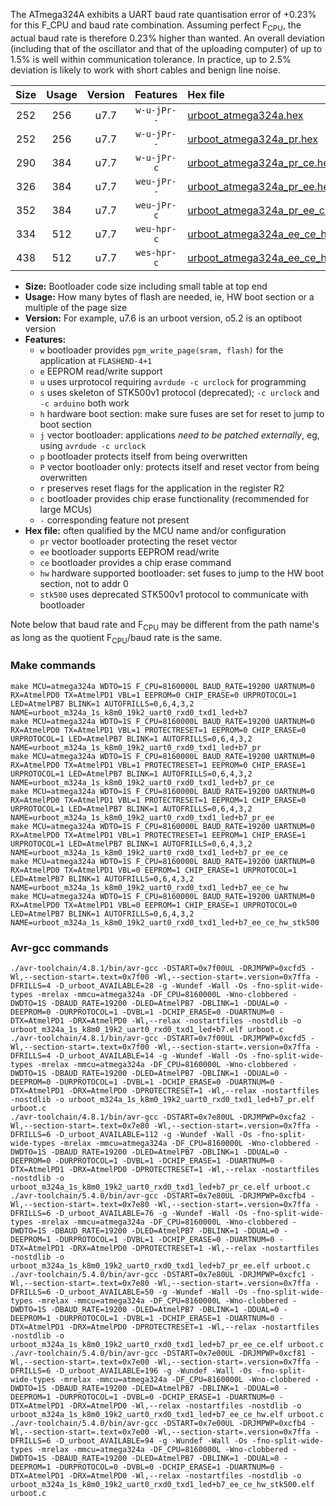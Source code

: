 The ATmega324A exhibits a UART baud rate quantisation error of +0.23% for this F_CPU and baud rate combination. Assuming perfect F<sub>CPU</sub>, the actual baud rate is therefore 0.23% higher than wanted. An overall deviation (including that of the oscillator and that of the uploading computer) of up to 1.5% is well within communication tolerance. In practice, up to 2.5% deviation is likely to work with short cables and benign line noise.

|Size|Usage|Version|Features|Hex file|
|:-:|:-:|:-:|:-:|:--|
|252|256|u7.7|`w-u-jPr--`|[urboot_atmega324a.hex](https://raw.githubusercontent.com/stefanrueger/urboot.hex/main/cores/mightycore/atmega324a/watchdog_1_s/internal_oscillator/8160000_hz/19200_baud/uart0_rxd0_txd1/led+b7/urboot_atmega324a.hex)|
|252|256|u7.7|`w-u-jPr--`|[urboot_atmega324a_pr.hex](https://raw.githubusercontent.com/stefanrueger/urboot.hex/main/cores/mightycore/atmega324a/watchdog_1_s/internal_oscillator/8160000_hz/19200_baud/uart0_rxd0_txd1/led+b7/urboot_atmega324a_pr.hex)|
|290|384|u7.7|`w-u-jPr-c`|[urboot_atmega324a_pr_ce.hex](https://raw.githubusercontent.com/stefanrueger/urboot.hex/main/cores/mightycore/atmega324a/watchdog_1_s/internal_oscillator/8160000_hz/19200_baud/uart0_rxd0_txd1/led+b7/urboot_atmega324a_pr_ce.hex)|
|326|384|u7.7|`weu-jPr--`|[urboot_atmega324a_pr_ee.hex](https://raw.githubusercontent.com/stefanrueger/urboot.hex/main/cores/mightycore/atmega324a/watchdog_1_s/internal_oscillator/8160000_hz/19200_baud/uart0_rxd0_txd1/led+b7/urboot_atmega324a_pr_ee.hex)|
|352|384|u7.7|`weu-jPr-c`|[urboot_atmega324a_pr_ee_ce.hex](https://raw.githubusercontent.com/stefanrueger/urboot.hex/main/cores/mightycore/atmega324a/watchdog_1_s/internal_oscillator/8160000_hz/19200_baud/uart0_rxd0_txd1/led+b7/urboot_atmega324a_pr_ee_ce.hex)|
|334|512|u7.7|`weu-hpr-c`|[urboot_atmega324a_ee_ce_hw.hex](https://raw.githubusercontent.com/stefanrueger/urboot.hex/main/cores/mightycore/atmega324a/watchdog_1_s/internal_oscillator/8160000_hz/19200_baud/uart0_rxd0_txd1/led+b7/urboot_atmega324a_ee_ce_hw.hex)|
|438|512|u7.7|`wes-hpr-c`|[urboot_atmega324a_ee_ce_hw_stk500.hex](https://raw.githubusercontent.com/stefanrueger/urboot.hex/main/cores/mightycore/atmega324a/watchdog_1_s/internal_oscillator/8160000_hz/19200_baud/uart0_rxd0_txd1/led+b7/urboot_atmega324a_ee_ce_hw_stk500.hex)|

- **Size:** Bootloader code size including small table at top end
- **Usage:** How many bytes of flash are needed, ie, HW boot section or a multiple of the page size
- **Version:** For example, u7.6 is an urboot version, o5.2 is an optiboot version
- **Features:**
  + `w` bootloader provides `pgm_write_page(sram, flash)` for the application at `FLASHEND-4+1`
  + `e` EEPROM read/write support
  + `u` uses urprotocol requiring `avrdude -c urclock` for programming
  + `s` uses skeleton of STK500v1 protocol (deprecated); `-c urclock` and `-c arduino` both work
  + `h` hardware boot section: make sure fuses are set for reset to jump to boot section
  + `j` vector bootloader: applications *need to be patched externally*, eg, using `avrdude -c urclock`
  + `p` bootloader protects itself from being overwritten
  + `P` vector bootloader only: protects itself and reset vector from being overwritten
  + `r` preserves reset flags for the application in the register R2
  + `c` bootloader provides chip erase functionality (recommended for large MCUs)
  + `-` corresponding feature not present
- **Hex file:** often qualified by the MCU name and/or configuration
  + `pr` vector bootloader protecting the reset vector
  + `ee` bootloader supports EEPROM read/write
  + `ce` bootloader provides a chip erase command
  + `hw` hardware supported bootloader: set fuses to jump to the HW boot section, not to addr 0
  + `stk500` uses deprecated STK500v1 protocol to communicate with bootloader


Note below that baud rate and F<sub>CPU</sub> may be different from the path name's as long as the quotient F<sub>CPU</sub>/baud rate is the same.

### Make commands
```
make MCU=atmega324a WDTO=1S F_CPU=8160000L BAUD_RATE=19200 UARTNUM=0 RX=AtmelPD0 TX=AtmelPD1 VBL=1 EEPROM=0 CHIP_ERASE=0 URPROTOCOL=1 LED=AtmelPB7 BLINK=1 AUTOFRILLS=0,6,4,3,2 NAME=urboot_m324a_1s_k8m0_19k2_uart0_rxd0_txd1_led+b7
make MCU=atmega324a WDTO=1S F_CPU=8160000L BAUD_RATE=19200 UARTNUM=0 RX=AtmelPD0 TX=AtmelPD1 VBL=1 PROTECTRESET=1 EEPROM=0 CHIP_ERASE=0 URPROTOCOL=1 LED=AtmelPB7 BLINK=1 AUTOFRILLS=0,6,4,3,2 NAME=urboot_m324a_1s_k8m0_19k2_uart0_rxd0_txd1_led+b7_pr
make MCU=atmega324a WDTO=1S F_CPU=8160000L BAUD_RATE=19200 UARTNUM=0 RX=AtmelPD0 TX=AtmelPD1 VBL=1 PROTECTRESET=1 EEPROM=0 CHIP_ERASE=1 URPROTOCOL=1 LED=AtmelPB7 BLINK=1 AUTOFRILLS=0,6,4,3,2 NAME=urboot_m324a_1s_k8m0_19k2_uart0_rxd0_txd1_led+b7_pr_ce
make MCU=atmega324a WDTO=1S F_CPU=8160000L BAUD_RATE=19200 UARTNUM=0 RX=AtmelPD0 TX=AtmelPD1 VBL=1 PROTECTRESET=1 EEPROM=1 CHIP_ERASE=0 URPROTOCOL=1 LED=AtmelPB7 BLINK=1 AUTOFRILLS=0,6,4,3,2 NAME=urboot_m324a_1s_k8m0_19k2_uart0_rxd0_txd1_led+b7_pr_ee
make MCU=atmega324a WDTO=1S F_CPU=8160000L BAUD_RATE=19200 UARTNUM=0 RX=AtmelPD0 TX=AtmelPD1 VBL=1 PROTECTRESET=1 EEPROM=1 CHIP_ERASE=1 URPROTOCOL=1 LED=AtmelPB7 BLINK=1 AUTOFRILLS=0,6,4,3,2 NAME=urboot_m324a_1s_k8m0_19k2_uart0_rxd0_txd1_led+b7_pr_ee_ce
make MCU=atmega324a WDTO=1S F_CPU=8160000L BAUD_RATE=19200 UARTNUM=0 RX=AtmelPD0 TX=AtmelPD1 VBL=0 EEPROM=1 CHIP_ERASE=1 URPROTOCOL=1 LED=AtmelPB7 BLINK=1 AUTOFRILLS=0,6,4,3,2 NAME=urboot_m324a_1s_k8m0_19k2_uart0_rxd0_txd1_led+b7_ee_ce_hw
make MCU=atmega324a WDTO=1S F_CPU=8160000L BAUD_RATE=19200 UARTNUM=0 RX=AtmelPD0 TX=AtmelPD1 VBL=0 EEPROM=1 CHIP_ERASE=1 URPROTOCOL=0 LED=AtmelPB7 BLINK=1 AUTOFRILLS=0,6,4,3,2 NAME=urboot_m324a_1s_k8m0_19k2_uart0_rxd0_txd1_led+b7_ee_ce_hw_stk500
```

### Avr-gcc commands
```
./avr-toolchain/4.8.1/bin/avr-gcc -DSTART=0x7f00UL -DRJMPWP=0xcfd5 -Wl,--section-start=.text=0x7f00 -Wl,--section-start=.version=0x7ffa -DFRILLS=4 -D_urboot_AVAILABLE=28 -g -Wundef -Wall -Os -fno-split-wide-types -mrelax -mmcu=atmega324a -DF_CPU=8160000L -Wno-clobbered -DWDTO=1S -DBAUD_RATE=19200 -DLED=AtmelPB7 -DBLINK=1 -DDUAL=0 -DEEPROM=0 -DURPROTOCOL=1 -DVBL=1 -DCHIP_ERASE=0 -DUARTNUM=0 -DTX=AtmelPD1 -DRX=AtmelPD0 -Wl,--relax -nostartfiles -nostdlib -o urboot_m324a_1s_k8m0_19k2_uart0_rxd0_txd1_led+b7.elf urboot.c
./avr-toolchain/4.8.1/bin/avr-gcc -DSTART=0x7f00UL -DRJMPWP=0xcfd5 -Wl,--section-start=.text=0x7f00 -Wl,--section-start=.version=0x7ffa -DFRILLS=4 -D_urboot_AVAILABLE=14 -g -Wundef -Wall -Os -fno-split-wide-types -mrelax -mmcu=atmega324a -DF_CPU=8160000L -Wno-clobbered -DWDTO=1S -DBAUD_RATE=19200 -DLED=AtmelPB7 -DBLINK=1 -DDUAL=0 -DEEPROM=0 -DURPROTOCOL=1 -DVBL=1 -DCHIP_ERASE=0 -DUARTNUM=0 -DTX=AtmelPD1 -DRX=AtmelPD0 -DPROTECTRESET=1 -Wl,--relax -nostartfiles -nostdlib -o urboot_m324a_1s_k8m0_19k2_uart0_rxd0_txd1_led+b7_pr.elf urboot.c
./avr-toolchain/4.8.1/bin/avr-gcc -DSTART=0x7e80UL -DRJMPWP=0xcfa2 -Wl,--section-start=.text=0x7e80 -Wl,--section-start=.version=0x7ffa -DFRILLS=6 -D_urboot_AVAILABLE=112 -g -Wundef -Wall -Os -fno-split-wide-types -mrelax -mmcu=atmega324a -DF_CPU=8160000L -Wno-clobbered -DWDTO=1S -DBAUD_RATE=19200 -DLED=AtmelPB7 -DBLINK=1 -DDUAL=0 -DEEPROM=0 -DURPROTOCOL=1 -DVBL=1 -DCHIP_ERASE=1 -DUARTNUM=0 -DTX=AtmelPD1 -DRX=AtmelPD0 -DPROTECTRESET=1 -Wl,--relax -nostartfiles -nostdlib -o urboot_m324a_1s_k8m0_19k2_uart0_rxd0_txd1_led+b7_pr_ce.elf urboot.c
./avr-toolchain/5.4.0/bin/avr-gcc -DSTART=0x7e80UL -DRJMPWP=0xcfb4 -Wl,--section-start=.text=0x7e80 -Wl,--section-start=.version=0x7ffa -DFRILLS=6 -D_urboot_AVAILABLE=76 -g -Wundef -Wall -Os -fno-split-wide-types -mrelax -mmcu=atmega324a -DF_CPU=8160000L -Wno-clobbered -DWDTO=1S -DBAUD_RATE=19200 -DLED=AtmelPB7 -DBLINK=1 -DDUAL=0 -DEEPROM=1 -DURPROTOCOL=1 -DVBL=1 -DCHIP_ERASE=0 -DUARTNUM=0 -DTX=AtmelPD1 -DRX=AtmelPD0 -DPROTECTRESET=1 -Wl,--relax -nostartfiles -nostdlib -o urboot_m324a_1s_k8m0_19k2_uart0_rxd0_txd1_led+b7_pr_ee.elf urboot.c
./avr-toolchain/5.4.0/bin/avr-gcc -DSTART=0x7e80UL -DRJMPWP=0xcfc1 -Wl,--section-start=.text=0x7e80 -Wl,--section-start=.version=0x7ffa -DFRILLS=6 -D_urboot_AVAILABLE=50 -g -Wundef -Wall -Os -fno-split-wide-types -mrelax -mmcu=atmega324a -DF_CPU=8160000L -Wno-clobbered -DWDTO=1S -DBAUD_RATE=19200 -DLED=AtmelPB7 -DBLINK=1 -DDUAL=0 -DEEPROM=1 -DURPROTOCOL=1 -DVBL=1 -DCHIP_ERASE=1 -DUARTNUM=0 -DTX=AtmelPD1 -DRX=AtmelPD0 -DPROTECTRESET=1 -Wl,--relax -nostartfiles -nostdlib -o urboot_m324a_1s_k8m0_19k2_uart0_rxd0_txd1_led+b7_pr_ee_ce.elf urboot.c
./avr-toolchain/5.4.0/bin/avr-gcc -DSTART=0x7e00UL -DRJMPWP=0xcf81 -Wl,--section-start=.text=0x7e00 -Wl,--section-start=.version=0x7ffa -DFRILLS=6 -D_urboot_AVAILABLE=196 -g -Wundef -Wall -Os -fno-split-wide-types -mrelax -mmcu=atmega324a -DF_CPU=8160000L -Wno-clobbered -DWDTO=1S -DBAUD_RATE=19200 -DLED=AtmelPB7 -DBLINK=1 -DDUAL=0 -DEEPROM=1 -DURPROTOCOL=1 -DVBL=0 -DCHIP_ERASE=1 -DUARTNUM=0 -DTX=AtmelPD1 -DRX=AtmelPD0 -Wl,--relax -nostartfiles -nostdlib -o urboot_m324a_1s_k8m0_19k2_uart0_rxd0_txd1_led+b7_ee_ce_hw.elf urboot.c
./avr-toolchain/5.4.0/bin/avr-gcc -DSTART=0x7e00UL -DRJMPWP=0xcfb4 -Wl,--section-start=.text=0x7e00 -Wl,--section-start=.version=0x7ffa -DFRILLS=6 -D_urboot_AVAILABLE=94 -g -Wundef -Wall -Os -fno-split-wide-types -mrelax -mmcu=atmega324a -DF_CPU=8160000L -Wno-clobbered -DWDTO=1S -DBAUD_RATE=19200 -DLED=AtmelPB7 -DBLINK=1 -DDUAL=0 -DEEPROM=1 -DURPROTOCOL=0 -DVBL=0 -DCHIP_ERASE=1 -DUARTNUM=0 -DTX=AtmelPD1 -DRX=AtmelPD0 -Wl,--relax -nostartfiles -nostdlib -o urboot_m324a_1s_k8m0_19k2_uart0_rxd0_txd1_led+b7_ee_ce_hw_stk500.elf urboot.c
```

